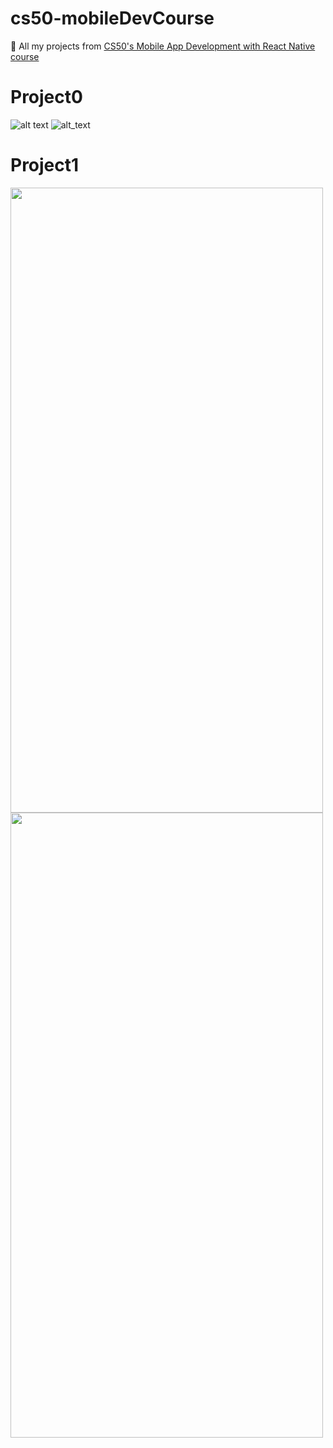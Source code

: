 # cs50-mobileDevCourse
:blue_book: All my projects from [CS50's Mobile App Development with React Native course](https://www.edx.org/course/cs50s-mobile-app-development-with-react-native-0)

# Project0
![alt text](https://github.com/Mvrs/cs50-mobileDevCourse/blob/master/Projec0-screenshots/TODO-VanillaJS-APP.png)
![alt_text](https://github.com/Mvrs/cs50-mobileDevCourse/blob/master/Projec0-screenshots/TodoVanillaApp.png)

# Project1
<style type="text/css">
.centerImage
{
text-align:center;
}
</style>
<img src="https://github.com/Mvrs/cs50-mobileDevCourse/blob/master/Project1-sceenshots/Project1S.png" class="centerImage" width="500" height="1000" align="middle">
<img src="https://github.com/Mvrs/cs50-mobileDevCourse/blob/master/Project1-sceenshots/Project1P.png" class="centerImage" width="500" height="1000" align="middle">
